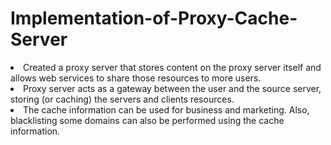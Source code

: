 # Implementation-of-Proxy-Cache-Server
 <li>Created a proxy server that stores content on the proxy server itself and allows web services to share those resources to more users. 
 <li>Proxy server acts as a gateway between the user and the source server, storing (or caching) the servers and clients resources. 
  <li>The cache information can be used for business and marketing. Also, blacklisting some domains can also be performed using the cache information.
